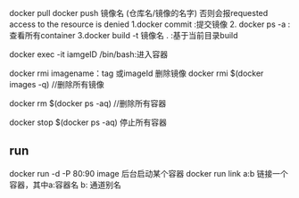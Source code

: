 docker pull
docker push 镜像名  (仓库名/镜像的名字) 否则会报requested access to the resource is denied
1.docker commit :提交镜像
2. docker ps -a :查看所有container
3.docker build -t 镜像名 . :基于当前目录build

docker exec  -it  iamgeID  /bin/bash:进入容器

docker rmi imagename：tag 或imageId 删除镜像
docker rmi $(docker images -q)  //删除所有镜像

docker rm $(docker ps -aq)  //删除所有容器

 docker stop $(docker ps -aq) 停止所有容器

## run

docker run -d -P 80:90 image  后台启动某个容器
docker run  link  a:b   链接一个容器，其中a:容器名 b: 通道别名
